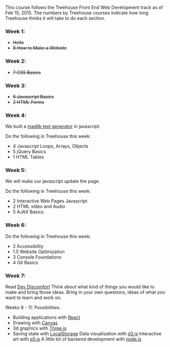 This course follows the Treehouse Front End Web Development track as of Feb 15, 2015.
The numbers by Treehouse courses indicate how long Treehouse thinks it will take to do each section.

### Week 1:
- ~~Hello~~
- ~~8 How to Make a Website~~

### Week 2:
- ~~7 CSS Basics~~

### Week 3:
- ~~6 Javascript Basics~~
- ~~2 HTML Forms~~

### Week 4:
We built a [madlib text generator](in-class/madlib.js) in javascript.

Do the following in Treehouse this week:
- 4 Javascript Loops, Arrays, Objects
- 5 jQuery Basics
- 1 HTML Tables

### Week 5:
We will make our javascript update the page.

Do the following in Treehouse this week:
- 2 Interactive Web Pages Javascript
- 2 HTML video and Audio
- 5 AJAX Basics

### Week 6:
Do the following in Treehouse this week:
- 2 Accessibility
- 1.5 Website Optimization
- 3 Console Foundations
- 4 Git Basics

### Week 7:
Read [Dev Discomfort](http://dirtystylus.com/2015/01/21/dev-discomfort/)
Think about what kind of things you would like to make and bring those ideas.
Bring in your own questions, ideas of what you want to learn and work on.

Weeks 8 - 11:
Possibilities:
- Building applications with [React](http://facebook.github.io/react/)
- Drawing with [Canvas](http://diveintohtml5.info/canvas.html)
- 3d graphics with [Three.js](http://threejs.org/)
- Saving state with [LocalStorage](http://diveintohtml5.info/storage.html)
Data visualization with [d3.js](http://d3js.org/)
Interactive art with [p5.js](http://p5js.org/)
A little bit of backend development with [node.js](http://nodejs.org/)
